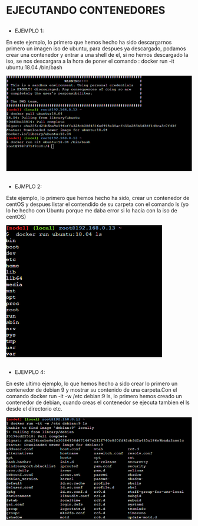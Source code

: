 # EJECUTANDO CONTENEDORES

##

* EJEMPLO 1:

En este ejemplo, lo primero que hemos hecho ha sido descargarnos primero un imagen iso de ubuntu, para despues ya descargado, podamos crear una contenedor y entrar a una shell de el, si no hemos descargado la iso, se nos descargara a la hora de poner el comando : docker run -it ubuntu:18.04 /bin/bash

![CONTENEDOR Y SHELL](https://github.com/AlejandroRocaMateu/Play_Docker/blob/0723091caf1740c3ebd27a14a93c6475780d1ae3/1.PNG)

##

* EJMPLO 2:

Este ejemplo, lo primero que hemos hecho ha sido, crear un contenedor de centOS y despues listar el contendido de su carpeta con el comando ls
(yo lo he hecho con Ubuntu porque me daba error si lo hacia con la iso de centOS)

![CONTENEDOR Y centOS](https://github.com/AlejandroRocaMateu/Play_Docker/blob/fd6d014eb1a4afdcb877c1dd578edc00c483989f/2.PNG)

##

* EJEMPLO 4:

En este ultimo ejemplo, lo que hemos hecho a sido crear lo primero un contenedor de debian 9 y mostrar su contenido de una carpeta.Con el comando docker run -it -w /etc debian:9 ls, lo primero hemos creado un contenedor de debian, cuando creas el contenedor se ejecuta tambien el ls desde el directorio etc.

![CONTENEDOR Y Debian](https://github.com/AlejandroRocaMateu/Play_Docker/blob/3d19726f8adcbf324aee87f5cc5975c8f7997c3e/4.PNG)


